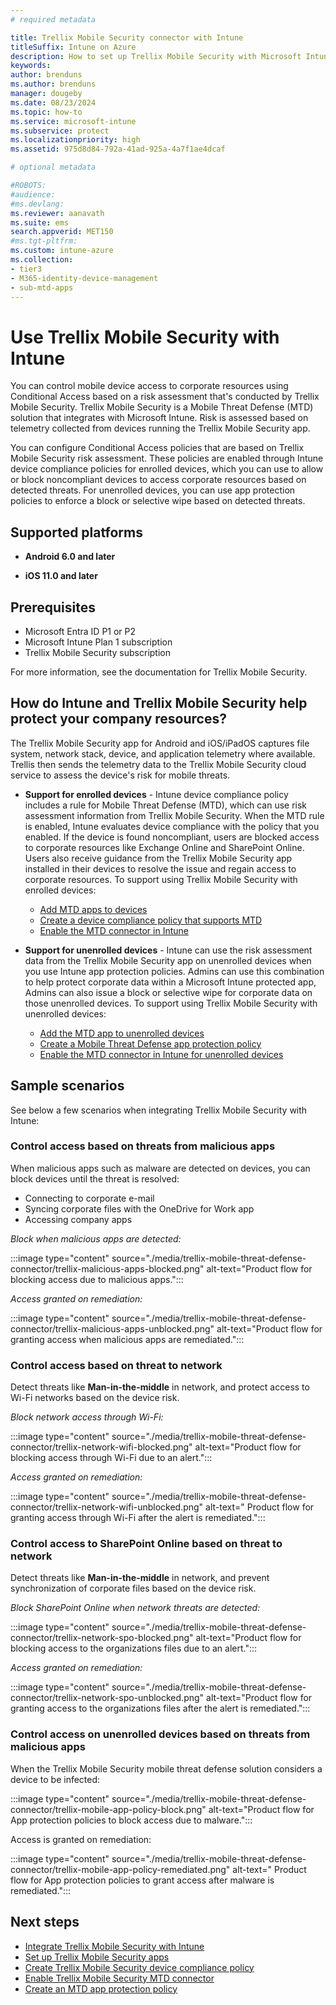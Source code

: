 ```yaml
---
# required metadata

title: Trellix Mobile Security connector with Intune
titleSuffix: Intune on Azure
description: How to set up Trellix Mobile Security with Microsoft Intune to control mobile device access to your corporate resources.
keywords:
author: brenduns
ms.author: brenduns
manager: dougeby
ms.date: 08/23/2024
ms.topic: how-to
ms.service: microsoft-intune
ms.subservice: protect
ms.localizationpriority: high
ms.assetid: 975d8d84-792a-41ad-925a-4a7f1ae4dcaf

# optional metadata

#ROBOTS:
#audience:
#ms.devlang:
ms.reviewer: aanavath
ms.suite: ems
search.appverid: MET150
#ms.tgt-pltfrm:
ms.custom: intune-azure
ms.collection:
- tier3
- M365-identity-device-management
- sub-mtd-apps
---
```


# Use Trellix Mobile Security with Intune

You can control mobile device access to corporate resources using Conditional Access based on a risk assessment that's conducted by Trellix Mobile Security. Trellix Mobile Security is a Mobile Threat Defense (MTD) solution that integrates with Microsoft Intune. Risk is assessed based on telemetry collected from devices running the Trellix Mobile Security app.

You can configure Conditional Access policies that are based on Trellix Mobile Security risk assessment. These policies are enabled through Intune device compliance policies for enrolled devices, which you can use to allow or block noncompliant devices to access corporate resources based on detected threats. For unenrolled devices, you can use app protection policies to enforce a block or selective wipe based on detected threats.

## Supported platforms

- **Android 6.0 and later**

- **iOS 11.0 and later**

## Prerequisites

- Microsoft Entra ID P1 or P2
- Microsoft Intune Plan 1 subscription
- Trellix Mobile Security subscription

For more information, see the documentation for Trellix Mobile Security.

## How do Intune and Trellix Mobile Security help protect your company resources?

The Trellix Mobile Security app for Android and iOS/iPadOS captures file system, network stack, device, and application telemetry where available. Trellis then sends the telemetry data to the Trellix Mobile Security cloud service to assess the device's risk for mobile threats.

- **Support for enrolled devices** - Intune device compliance policy includes a rule for Mobile Threat Defense (MTD), which can use risk assessment information from Trellix Mobile Security. When the MTD rule is enabled, Intune evaluates device compliance with the policy that you enabled. If the device is found noncompliant, users are blocked access to corporate resources like Exchange Online and SharePoint Online. Users also receive guidance from the Trellix Mobile Security app installed in their devices to resolve the issue and regain access to corporate resources. To support using Trellix Mobile Security with enrolled devices:

  - [Add MTD apps to devices](../protect/mtd-apps-ios-app-configuration-policy-add-assign.md)
  - [Create a device compliance policy that supports MTD](../protect/mtd-device-compliance-policy-create.md)
  - [Enable the MTD connector in Intune](../protect/mtd-connector-enable.md)

- **Support for unenrolled devices** - Intune can use the risk assessment data from the Trellix Mobile Security app on unenrolled devices when you use Intune app protection policies. Admins can use this combination to help protect corporate data within a Microsoft Intune protected app, Admins can also issue a block or selective wipe for corporate data on those unenrolled devices. To support using Trellix Mobile Security with unenrolled devices:

  - [Add the MTD app to unenrolled devices](../protect/mtd-add-apps-unenrolled-devices.md)
  - [Create a Mobile Threat Defense app protection policy](../protect/mtd-app-protection-policy.md)
  - [Enable the MTD connector in Intune for unenrolled devices](../protect/mtd-enable-unenrolled-devices.md)
  
## Sample scenarios

See below a few scenarios when integrating Trellix Mobile Security with Intune:

### Control access based on threats from malicious apps

When malicious apps such as malware are detected on devices, you can block devices until the threat is resolved:

- Connecting to corporate e-mail
- Syncing corporate files with the OneDrive for Work app
- Accessing company apps

*Block when malicious apps are detected:*

:::image type="content" source="./media/trellix-mobile-threat-defense-connector/trellix-malicious-apps-blocked.png" alt-text="Product flow for blocking access due to malicious apps.":::

*Access granted on remediation:*

:::image type="content" source="./media/trellix-mobile-threat-defense-connector/trellix-malicious-apps-unblocked.png" alt-text="Product flow for granting access when malicious apps are remediated.":::

### Control access based on threat to network

Detect threats like **Man-in-the-middle** in network, and protect access to Wi-Fi networks based on the device risk.

*Block network access through Wi-Fi:*

:::image type="content" source="./media/trellix-mobile-threat-defense-connector/trellix-network-wifi-blocked.png" alt-text="Product flow for blocking access through Wi-Fi due to an alert.":::

*Access granted on remediation:*

:::image type="content" source="./media/trellix-mobile-threat-defense-connector/trellix-network-wifi-unblocked.png" alt-text=" Product flow for granting access through Wi-Fi after the alert is remediated.":::

### Control access to SharePoint Online based on threat to network

Detect threats like **Man-in-the-middle** in network, and prevent synchronization of corporate files based on the device risk.

*Block SharePoint Online when network threats are detected:*

:::image type="content" source="./media/trellix-mobile-threat-defense-connector/trellix-network-spo-blocked.png" alt-text="Product flow for blocking access to the organizations files due to an alert.":::

*Access granted on remediation:*

:::image type="content" source="./media/trellix-mobile-threat-defense-connector/trellix-network-spo-unblocked.png" alt-text="Product flow for granting access to the organizations files after the alert is remediated.":::

### Control access on unenrolled devices based on threats from malicious apps

When the Trellix Mobile Security mobile threat defense solution considers a device to be infected:

:::image type="content" source="./media/trellix-mobile-threat-defense-connector/trellix-mobile-app-policy-block.png" alt-text="Product flow for App protection policies to block access due to malware.":::

Access is granted on remediation:

:::image type="content" source="./media/trellix-mobile-threat-defense-connector/trellix-mobile-app-policy-remediated.png" alt-text=" Product flow for App protection policies to grant access after malware is remediated.":::

## Next steps

- [Integrate Trellix Mobile Security with Intune](trellix-mtd-connector-integration.md)
- [Set up Trellix Mobile Security apps](mtd-apps-ios-app-configuration-policy-add-assign.md)
- [Create Trellix Mobile Security device compliance policy](mtd-device-compliance-policy-create.md)
- [Enable Trellix Mobile Security MTD connector](mtd-connector-enable.md)
- [Create an MTD app protection policy](../protect/mtd-app-protection-policy.md)
